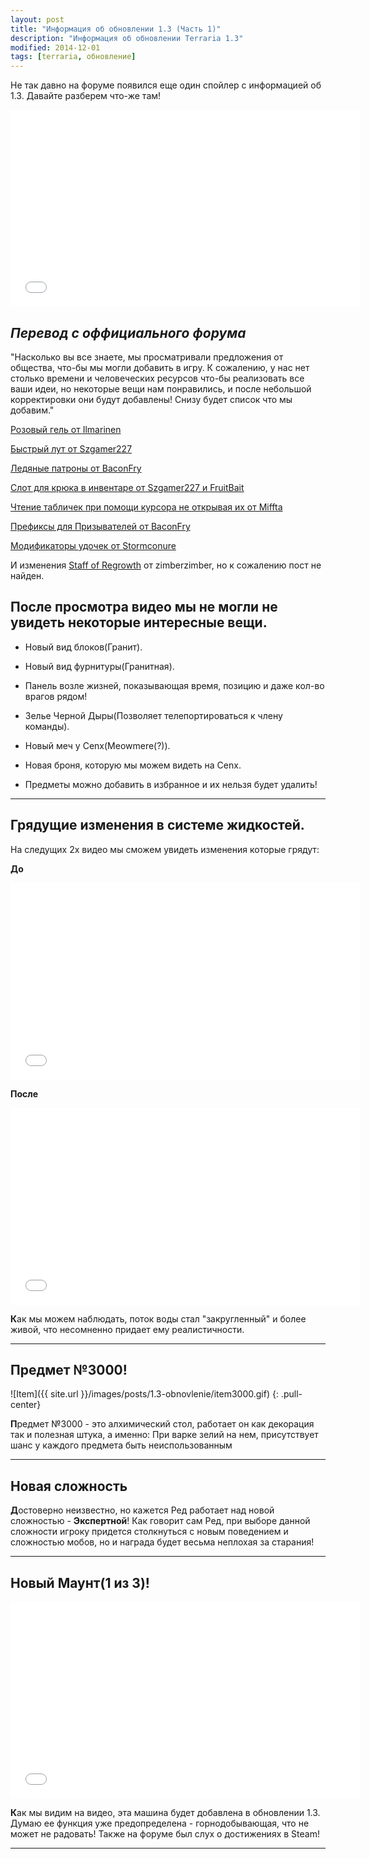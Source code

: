```yaml
---
layout: post
title: "Информация об обновлении 1.3 (Часть 1)"
description: "Информация об обновлении Terraria 1.3"
modified: 2014-12-01
tags: [terraria, обновление]
---
```


Не так давно на форуме появился еще один спойлер с информацией об 1.3. Давайте разберем что-же там!

<iframe width="560" height="315" src="//www.youtube.com/embed/Ft56esseBEA" frameborder="0" allowfullscreen></iframe>

<!-- more -->

**_Перевод с оффициального форума_**
---
"Насколько вы все знаете, мы просматривали предложения от общества, что-бы мы могли добавить в игру. 
К сожалению, у нас нет столько времени и человеческих ресурсов что-бы реализовать все ваши идеи, но 
некоторые вещи нам понравились, и после небольшой корректировки они будут добавлены!
Снизу будет список что мы добавим."

[Розовый гель от Ilmarinen](http://forums.terraria.org/index.php?threads/pinky-and-the-lost-girl.2589/)

[Быстрый лут от Szgamer227](http://forums.terraria.org/index.php?threads/quick-loot-storage-option-new-looting-feature-for-easy-item-refreshing.1852/)

[Ледяные патроны от BaconFry](http://forums.terraria.org/index.php?threads/glacial-ice.510/)

[Слот для крюка в инвентаре от Szgamer227 и FruitBait](http://forums.terraria.org/index.php?threads/grappling-hook-equip-slot.1844/)

[Чтение табличек при помощи курсора не открывая их от Miffta](http://forums.terraria.org/index.php?threads/mouse-over-signs.1290/)

[Префиксы для Призывателей от BaconFry](http://forums.terraria.org/index.php?threads/summoner-prefixes.690/)

[Модификаторы удочек от Stormconure](http://forums.terraria.org/index.php?threads/fishing-pole-modifers.3915/)

И изменения [Staff of Regrowth](http://terraria.gamepedia.com/Staff_of_Regrowth) от zimberzimber, но к сожалению пост не найден.

После просмотра видео мы не могли не увидеть некоторые интересные вещи.
---

* Новый вид блоков(Гранит).

* Новый вид фурнитуры(Гранитная).

* Панель возле жизней, показывающая время, позицию и даже кол-во врагов рядом!

* Зелье Черной Дыры(Позволяет телепортироваться к члену команды).

* Новый меч у Cenx(Meowmere(?)).

* Новая броня, которую мы можем видеть на Cenx.

* Предметы можно добавить в избранное и их нельзя будет удалить!
***

Грядущие изменения в системе жидкостей.
---
На следущих 2х видео мы сможем увидеть изменения которые грядут:

**До**

<iframe width="560" height="315" src="//www.youtube.com/embed/WnHpKjkHoxs" frameborder="0" allowfullscreen></iframe>

**После**

<iframe width="560" height="315" src="//www.youtube.com/embed/jCETFMsrNxE" frameborder="0" allowfullscreen></iframe>

**К**ак мы можем наблюдать, поток воды стал "закругленный" и более живой, что несомненно придает ему реалистичности.

***

Предмет №3000!
---

![Item]({{ site.url }}/images/posts/1.3-obnovlenie/item3000.gif)
{: .pull-center}

**П**редмет №3000 - это алхимический стол, работает он как декорация так и полезная штука, а именно: При варке зелий на нем, присутствует шанс у каждого предмета быть неиспользованным
___
Новая сложность
---
**Д**остоверно неизвестно, но кажется Ред работает над новой сложностью - **Экспертной**!
Как говорит сам Ред, при выборе данной сложности игроку придется столкнуться с новым поведением и сложностью мобов, но и награда будет весьма неплохая за старания!
***
Новый Маунт(1 из 3)!
---

<iframe width="560" height="315" src="//www.youtube.com/embed/ejVkzMGIoVs" frameborder="0" allowfullscreen></iframe>

**К**ак мы видим на видео, эта машина будет добавлена в обновлении 1.3. Думаю ее функция уже предопределена - горнодобывающая, что не может не радовать! Также на форуме был слух о достижениях в Steam!
***
